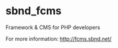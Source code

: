 sbnd_fcms
=========

Framework &amp; CMS for PHP developers

For more information: http://fcms.sbnd.net/
